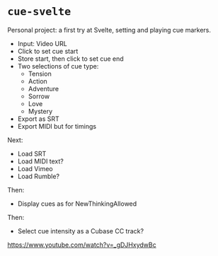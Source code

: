 # `cue-svelte`

Personal project: a first try at Svelte, setting and playing cue markers.


* Input: Video URL
* Click to set cue start
* Store start, then click to set cue end 
* Two selections of  cue type:
    * Tension 
    * Action
    * Adventure
    * Sorrow
    * Love
    * Mystery
* Export as SRT 
* Export MIDI but for timings

Next: 

* Load SRT
* Load MIDI text?
* Load Vimeo
* Load Rumble?

Then:

* Display cues as for NewThinkingAllowed

Then:

* Select cue intensity as a Cubase CC track?



https://www.youtube.com/watch?v=_gDJHxydwBc
